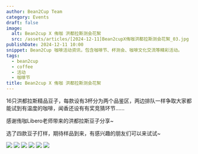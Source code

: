 ```yaml
---
author: Bean2Cup Team
category: Events
draft: false
image:
  alt: Bean2cup X 侑咖 洪都拉斯测会花絮
  src: /assets/articles/[2024-12-11]Bean2cupX侑咖洪都拉斯测会花絮_03.jpg
publishDate: 2024-12-11 10:00
snippet: Bean2Cup 咖啡活动资讯，包含咖啡节、杯测会、咖啡文化交流等精彩活动。
tags:
  - bean2cup
  - coffee
  - 活动
  - 咖啡节
title: Bean2cup X 侑咖 洪都拉斯测会花絮
---
```


16只洪都拉斯精品豆子，每款设有3杯分为两个品鉴区，两边排队一样争取大家都能试到有温度的咖啡，闻香还设有有奖竞猜环节……

感谢侑咖Libero老师带来的洪都拉斯豆子分享~

选了四款豆子打样，期待样品到来，有感兴趣的朋友们可以来试试~

![](/assets/articles/[2024-12-11]Bean2cupX侑咖洪都拉斯测会花絮_03.jpg)
![](/assets/articles/[2024-12-11]Bean2cupX侑咖洪都拉斯测会花絮_04.jpg)
![](/assets/articles/[2024-12-11]Bean2cupX侑咖洪都拉斯测会花絮_05.jpg)
![](/assets/articles/[2024-12-11]Bean2cupX侑咖洪都拉斯测会花絮_06.jpg)
![](/assets/articles/[2024-12-11]Bean2cupX侑咖洪都拉斯测会花絮_07.jpg)
![](/assets/articles/[2024-12-11]Bean2cupX侑咖洪都拉斯测会花絮_08.jpg)
